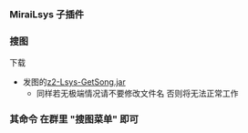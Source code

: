 ### MiraiLsys 子插件

### 搜图

下载

- 发图的[z2-Lsys-GetSong.jar ](https://github.com/Kloping/MiraiLsys/releases/download/0.1/z1-Lsys-GetPic.jar)
    - 同样若无极端情况请不要修改文件名 否则将无法正常工作

### 其命令 在群里 "搜图菜单" 即可
